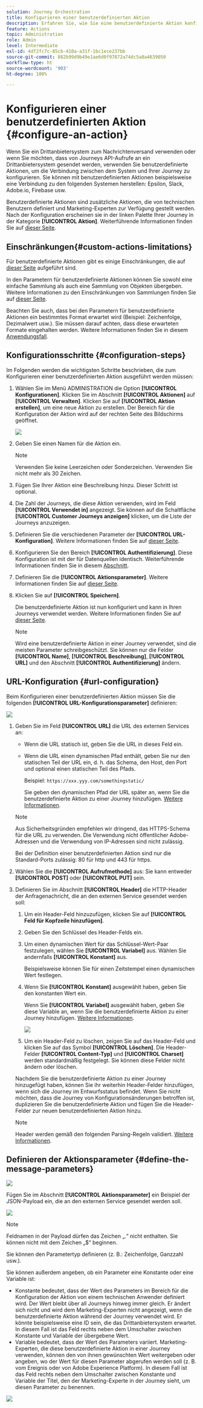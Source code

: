 ```yaml
---
solution: Journey Orchestration
title: Konfigurieren einer benutzerdefinierten Aktion
description: Erfahren Sie, wie Sie eine benutzerdefinierte Aktion konfigurieren können
feature: Actions
topic: Administration
role: Admin
level: Intermediate
exl-id: 4df2fc7c-85cb-410a-a31f-1bc1ece237bb
source-git-commit: 882b99d9b49e1ae6d0f97872a74dc5a8a4639050
workflow-type: ht
source-wordcount: '903'
ht-degree: 100%

---
```


# Konfigurieren einer benutzerdefinierten Aktion {#configure-an-action}

Wenn Sie ein Drittanbietersystem zum Nachrichtenversand verwenden oder wenn Sie möchten, dass von Journeys API-Aufrufe an ein Drittanbietersystem gesendet werden, verwenden Sie benutzerdefinierte Aktionen, um die Verbindung zwischen dem System und Ihrer Journey zu konfigurieren. Sie können mit benutzerdefinierten Aktionen beispielsweise eine Verbindung zu den folgenden Systemen herstellen: Epsilon, Slack, Adobe.io, Firebase usw.

Benutzerdefinierte Aktionen sind zusätzliche Aktionen, die von technischen Benutzern definiert und Marketing-Experten zur Verfügung gestellt werden. Nach der Konfiguration erscheinen sie in der linken Palette Ihrer Journey in der Kategorie **[!UICONTROL Aktion]**. Weiterführende Informationen finden Sie auf [dieser Seite](../building-journeys/about-journey-activities.md#action-activities).

## Einschränkungen{#custom-actions-limitations}

Für benutzerdefinierte Aktionen gibt es einige Einschränkungen, die auf [dieser Seite](../start/limitations.md) aufgeführt sind.

In den Parametern für benutzerdefinierte Aktionen können Sie sowohl eine einfache Sammlung als auch eine Sammlung von Objekten übergeben. Weitere Informationen zu den Einschränkungen von Sammlungen finden Sie auf [dieser Seite](../building-journeys/collections.md#limitations).

Beachten Sie auch, dass bei den Parametern für benutzerdefinierte Aktionen ein bestimmtes Format erwartet wird (Beispiel: Zeichenfolge, Dezimalwert usw.). Sie müssen darauf achten, dass diese erwarteten Formate eingehalten werden. Weitere Informationen finden Sie in diesem [Anwendungsfall](../building-journeys/collections.md).


## Konfigurationsschritte {#configuration-steps}

Im Folgenden werden die wichtigsten Schritte beschrieben, die zum Konfigurieren einer benutzerdefinierten Aktion ausgeführt werden müssen:

1. Wählen Sie im Menü ADMINISTRATION die Option **[!UICONTROL Konfigurationen]**. Klicken Sie im Abschnitt **[!UICONTROL Aktionen]** auf **[!UICONTROL Verwalten]**. Klicken Sie auf **[!UICONTROL Aktion erstellen]**, um eine neue Aktion zu erstellen. Der Bereich für die Konfiguration der Aktion wird auf der rechten Seite des Bildschirms geöffnet.

   ![](assets/custom2.png)

1. Geben Sie einen Namen für die Aktion ein.

   >[!NOTE]
   >
   >Verwenden Sie keine Leerzeichen oder Sonderzeichen. Verwenden Sie nicht mehr als 30 Zeichen.

1. Fügen Sie Ihrer Aktion eine Beschreibung hinzu. Dieser Schritt ist optional.
1. Die Zahl der Journeys, die diese Aktion verwenden, wird im Feld **[!UICONTROL Verwendet in]** angezeigt. Sie können auf die Schaltfläche **[!UICONTROL Customer Journeys anzeigen]** klicken, um die Liste der Journeys anzuzeigen.
1. Definieren Sie die verschiedenen Parameter der **[!UICONTROL URL-Konfiguration]**. Weitere Informationen finden Sie auf [dieser Seite](../action/about-custom-action-configuration.md#url-configuration).
1. Konfigurieren Sie den Bereich **[!UICONTROL Authentifizierung]**. Diese Konfiguration ist mit der für Datenquellen identisch.  Weiterführende Informationen finden Sie in diesem [Abschnitt](../datasource/external-data-sources.md#custom-authentication-mode).
1. Definieren Sie die **[!UICONTROL Aktionsparameter]**. Weitere Informationen finden Sie auf [dieser Seite](../action/about-custom-action-configuration.md#define-the-message-parameters).
1. Klicken Sie auf **[!UICONTROL Speichern]**.

   Die benutzerdefinierte Aktion ist nun konfiguriert und kann in Ihren Journeys verwendet werden. Weitere Informationen finden Sie auf [dieser Seite](../building-journeys/about-journey-activities.md#action-activities).

   >[!NOTE]
   >
   >Wird eine benutzerdefinierte Aktion in einer Journey verwendet, sind die meisten Parameter schreibgeschützt. Sie können nur die Felder **[!UICONTROL Name]**, **[!UICONTROL Beschreibung]**, **[!UICONTROL URL]** und den Abschnitt **[!UICONTROL Authentifizierung]** ändern.

## URL-Konfiguration {#url-configuration}

Beim Konfigurieren einer benutzerdefinierten Aktion müssen Sie die folgenden **[!UICONTROL URL-Konfigurationsparameter]** definieren:

![](assets/journeyurlconfiguration.png)

1. Geben Sie im Feld **[!UICONTROL URL]** die URL des externen Services an:

   * Wenn die URL statisch ist, geben Sie die URL in dieses Feld ein.

   * Wenn die URL einen dynamischen Pfad enthält, geben Sie nur den statischen Teil der URL ein, d. h. das Schema, den Host, den Port und optional einen statischen Teil des Pfads.

      Beispiel: `https://xxx.yyy.com/somethingstatic/`

      Sie geben den dynamischen Pfad der URL später an, wenn Sie die benutzerdefinierte Aktion zu einer Journey hinzufügen. [Weitere Informationen](../building-journeys/using-custom-actions.md).
   >[!NOTE]
   >
   >Aus Sicherheitsgründen empfehlen wir dringend, das HTTPS-Schema für die URL zu verwenden. Die Verwendung nicht öffentlicher Adobe-Adressen und die Verwendung von IP-Adressen sind nicht zulässig.
   >
   >Bei der Definition einer benutzerdefinierten Aktion sind nur die Standard-Ports zulässig: 80 für http und 443 für https.

1. Wählen Sie die **[!UICONTROL Aufrufmethode]** aus: Sie kann entweder **[!UICONTROL POST]** oder **[!UICONTROL PUT]** sein.
1. Definieren Sie im Abschnitt **[!UICONTROL Header]** die HTTP-Header der Anfragenachricht, die an den externen Service gesendet werden soll:
   1. Um ein Header-Feld hinzuzufügen, klicken Sie auf **[!UICONTROL Feld für Kopfzeile hinzufügen]**.
   1. Geben Sie den Schlüssel des Header-Felds ein.
   1. Um einen dynamischen Wert für das Schlüssel-Wert-Paar festzulegen, wählen Sie **[!UICONTROL Variabel]** aus. Wählen Sie andernfalls **[!UICONTROL Konstant]** aus.

      Beispielsweise können Sie für einen Zeitstempel einen dynamischen Wert festlegen.

   1. Wenn Sie **[!UICONTROL Konstant]** ausgewählt haben, geben Sie den konstanten Wert ein.

      Wenn Sie **[!UICONTROL Variabel]** ausgewählt haben, geben Sie diese Variable an, wenn Sie die benutzerdefinierte Aktion zu einer Journey hinzufügen. [Weitere Informationen](../building-journeys/using-custom-actions.md).

      ![](assets/journeyurlconfiguration2.png)

   1. Um ein Header-Feld zu löschen, zeigen Sie auf das Header-Feld und klicken Sie auf das Symbol **[!UICONTROL Löschen]**.
   Die Header-Felder **[!UICONTROL Content-Typ]** und **[!UICONTROL Charset]** werden standardmäßig festgelegt. Sie können diese Felder nicht ändern oder löschen.

   Nachdem Sie die benutzerdefinierte Aktion zu einer Journey hinzugefügt haben, können Sie ihr weiterhin Header-Felder hinzufügen, wenn sich die Journey im Entwurfsstatus befindet. Wenn Sie nicht möchten, dass die Journey von Konfigurationsänderungen betroffen ist, duplizieren Sie die benutzerdefinierte Aktion und fügen Sie die Header-Felder zur neuen benutzerdefinierten Aktion hinzu.

   >[!NOTE]
   >
   >Header werden gemäß den folgenden Parsing-Regeln validiert. [Weitere Informationen](https://tools.ietf.org/html/rfc7230#section-3.2.4).

## Definieren der Aktionsparameter {#define-the-message-parameters}

![](assets/messageparameterssection.png)

Fügen Sie im Abschnitt **[!UICONTROL Aktionsparameter]** ein Beispiel der JSON-Payload ein, die an den externen Service gesendet werden soll.

![](assets/customactionpayloadmessage.png)

>[!NOTE]
>
>Feldnamen in der Payload dürfen das Zeichen „.“ nicht enthalten. Sie können nicht mit dem Zeichen „$“ beginnen.

Sie können den Parametertyp definieren (z. B.: Zeichenfolge, Ganzzahl usw.).

Sie können außerdem angeben, ob ein Parameter eine Konstante oder eine Variable ist:

* Konstante bedeutet, dass der Wert des Parameters im Bereich für die Konfiguration der Aktion von einem technischen Anwender definiert wird. Der Wert bleibt über all Journeys hinweg immer gleich. Er ändert sich nicht und wird dem Marketing-Experten nicht angezeigt, wenn die benutzerdefinierte Aktion während der Journey verwendet wird. Er könnte beispielsweise eine ID sein, die das Drittanbietersystem erwartet. In diesem Fall ist das Feld rechts neben dem Umschalter zwischen Konstante und Variable der übergebene Wert.
* Variable bedeutet, dass der Wert des Parameters variiert. Marketing-Experten, die diese benutzerdefinierte Aktion in einer Journey verwenden, können den von ihnen gewünschten Wert weitergeben oder angeben, wo der Wert für diesen Parameter abgerufen werden soll (z. B. vom Ereignis oder von Adobe Experience Platform). In diesem Fall ist das Feld rechts neben dem Umschalter zwischen Konstante und Variable der Titel, den der Marketing-Experte in der Journey sieht, um diesen Parameter zu benennen.

![](assets/customactionpayloadmessage2.png)

